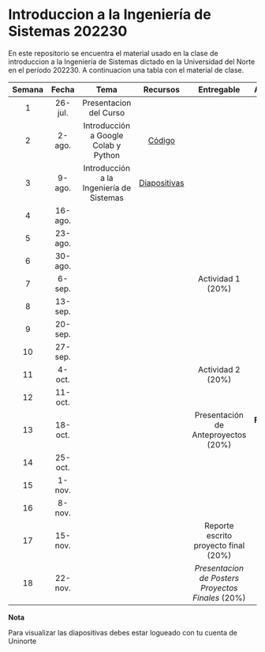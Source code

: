 # Introduccion a la Ingeniería de Sistemas 202230

En este repositorio se encuentra el material usado en la clase de introduccion a la Ingeniería de Sistemas dictado en la Universidad del Norte en el período 202230. A continuacion una tabla con el material de clase.

| **Semana** | **Fecha** | **Tema** | **Recursos** | **Entregable** | **Anotaciones** |
|:----------:|:---------:|:--------:|:------------:|:--------------:|:---------------:|
|      1     | 26-jul.   |Presentacion del Curso          |              |                |                 |
|      2     | 2-ago.    |Introducción a Google Colab y Python          |[Código](https://github.com/jdposada/intro_ing_202230/blob/main/week02_intro_class.ipynb)              |                |                 |
|      3     | 9-ago.    |Introducción a la Ingeniería de Sistemas          |[Diapositivas](https://uninorte-my.sharepoint.com/:p:/g/personal/jposada_uninorte_edu_co/EZ_vTXSKJFBNomu_pPVRyTgB7IEVK2Q9nkhy5S-xHVNmqw?e=xLGjF9)              |                |                 |
|      4     | 16-ago.   |          |              |                |                 |
|      5     | 23-ago.   |          |              |                |                 |
|      6     | 30-ago.   |          |              |                |                 |
|      7     | 6-sep.    |          |              |Actividad 1 (20%)                |                 |
|      8     | 13-sep.   |          |              |                |                 |
|      9     | 20-sep.   |          |              |                |                 |
|     10     | 27-sep.   |          |              |                |                 |
|     11     | 4-oct.    |          |              |Actividad 2 (20%)               |                 |
|     12     | 11-oct.   |          |              |                |**Semana de Receso**                 |
|     13     | 18-oct.   |          |              |Presentación de Anteproyectos (20%)                |**Fecha Límite de reporte 40%**                 |
|     14     | 25-oct.   |          |              |                |                 |
|     15     | 1-nov.    |          |              |                |                 |
|     16     | 8-nov.    |          |              |                |                 |
|     17     | 15-nov.   |          |              |Reporte escrito proyecto final (20%)            | **Ultimo día de clases**                |
|     18     | 22-nov.   |          |              |*Presentacion de Posters Proyectos Finales* (20%)                |                 |


**Nota**

Para visualizar las diapositivas debes estar logueado con tu cuenta de Uninorte
